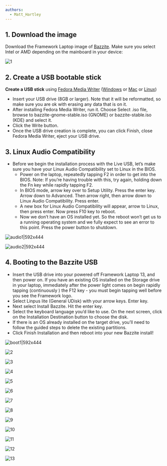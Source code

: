 ```yaml
---
authors:
  - Matt_Hartley
---
```


<!-- ANCHOR: METADATA -->
<!--{"url_discourse": "https://universal-blue.discourse.group/docs?topic=1819", "fetched_at": "2024-09-03 16:43:25.971719+00:00"}-->
<!-- ANCHOR_END: METADATA -->

## 1. Download the image

Download the Framework Laptop image of [Bazzite](https://bazzite.gg/). Make sure you select Intel or AMD depending on the mainboard in your device:

![1](../../img/Framework_bazzite.jpeg)

## 2. Create a USB bootable stick

**Create a USB stick** using [Fedora Media Writer](https://docs.fedoraproject.org/en-US/fedora/latest/preparing-boot-media/#_on_windows) ([Windows](https://fedoraproject.org/fmw/FedoraMediaWriter-win32-latest.exe) or [Mac](https://fedoraproject.org/fmw/FedoraMediaWriter-osx-latest.dmg) or [Linux](https://flathub.org/apps/org.fedoraproject.MediaWriter))

- Insert your USB drive (8GB or larger). Note that it will be reformatted, so make sure you are ok with erasing any data that is on it.
- After installing Fedora Media Writer, run it. Choose Select .iso file, browse to bazzite-gnome-stable.iso (GNOME) or bazzite-stable.iso (KDE) and select it.
- Click the Write button.
- Once the USB drive creation is complete, you can click Finish, close Fedora Media Writer, eject your USB drive.

## 3. Linux Audio Compatibility

- Before we begin the installation process with the Live USB, let’s make sure you have your Linux Audio Compatibility set to Linux in the BIOS.
  - Power on the laptop, repeatedly tapping F2 in order to get into the BIOS. Note: If you’re having trouble with this, try again, holding down the Fn key while rapidly tapping F2.
  - In BIOS mode, arrow key over to Setup Utility. Press the enter key. Arrow down to Advanced. Then arrow right, then arrow down to Linux Audio Compatibility. Press enter.
  - A new box for Linux Audio Compatibility will appear, arrow to Linux, then press enter. Now press F10 key to reboot.
  - Now we don’t have an OS installed yet. So the reboot won’t get us to a running operating system and we fully expect to see an error to this point. Press the power button to shutdown.

![audio1|592x444](../../img/Install_Framework_16_audio_1.jpeg)

![audio2|592x444](../../img/Install_Framework_16_audio_2.jpeg)

## 4. Booting to the Bazzite USB

- Insert the USB drive into your powered off Framework Laptop 13, and then power on. If you have an existing OS installed on the Storage drive in your laptop, immediately after the power light comes on begin rapidly tapping (continuously ) the F12 key - you must begin tapping well before you see the Framework logo.
- Select Linpus lite (General UDisk) with your arrow keys. Enter key.
- Next select Install Bazzite. Hit the enter key.
- Select the keyboard language you’d like to use. On the next screen, click on the Installation Destination button to choose the disk.
- If there is an OS already installed on the target drive, you’ll need to follow the guided steps to delete the existing partitions.
- Click Finish Installation and then reboot into your new Bazzite install!

![boot1|592x444](../../img/Installing_Framework_1.jpeg)

![2](../../img/Installing_Framework_2.jpeg)

![3](../../img/Installing_Framework_3.png)

![4](../../img/Installing_Framework_4.png)

![5](../../img/Installing_Framework_5.png)

![6](../../img/Installing_Framework_6.png)

![7](../../img/Installing_Framework_7.png)

![8](../../img/Installing_Framework_8.png)

![9](../../img/Installing_Framework_9.jpeg)

![10](../../img/Installing_Framework_10.jpeg)

![11](../../img/Installing_Framework_11.jpeg)

![12](../../img/Installing_Framework_12.jpeg)

![13](../../img/Installing_Framework_13.jpeg)
